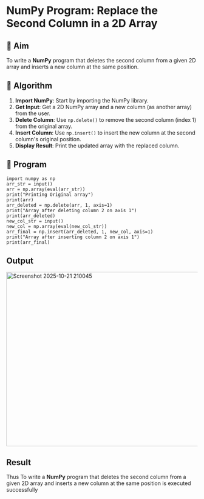 # NumPy Program: Replace the Second Column in a 2D Array

## 🎯 Aim
To write a **NumPy** program that deletes the second column from a given 2D array and inserts a new column at the same position.

## 🧠 Algorithm
1. **Import NumPy**: Start by importing the NumPy library.
2. **Get Input**: Get a 2D NumPy array and a new column (as another array) from the user.
3. **Delete Column**: Use `np.delete()` to remove the second column (index 1) from the original array.
4. **Insert Column**: Use `np.insert()` to insert the new column at the second column's original position.
5. **Display Result**: Print the updated array with the replaced column.

## 🧾 Program

```
import numpy as np
arr_str = input()
arr = np.array(eval(arr_str))
print("Printing Original array")
print(arr)
arr_deleted = np.delete(arr, 1, axis=1)
print("Array after deleting column 2 on axis 1")
print(arr_deleted)
new_col_str = input()
new_col = np.array(eval(new_col_str))
arr_final = np.insert(arr_deleted, 1, new_col, axis=1)
print("Array after inserting column 2 on axis 1")
print(arr_final)
```

## Output
<img width="820" height="460" alt="Screenshot 2025-10-21 210045" src="https://github.com/user-attachments/assets/23923059-ae3c-4454-8ba8-7034f8c43a49" />

## Result
Thus To write a **NumPy** program that deletes the second column from a given 2D array and inserts a new column at the same position is executed successfully
